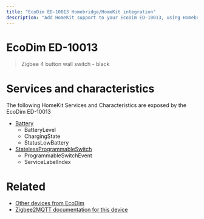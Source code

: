 ```yaml
---
title: "EcoDim ED-10013 Homebridge/HomeKit integration"
description: "Add HomeKit support to your EcoDim ED-10013, using Homebridge, Zigbee2MQTT and homebridge-z2m."
---
```

<!---
This file has been GENERATED using src/docgen/docgen.ts
DO NOT EDIT THIS FILE MANUALLY!
-->
# EcoDim ED-10013
> Zigbee 4 button wall switch - black


# Services and characteristics
The following HomeKit Services and Characteristics are exposed by
the EcoDim ED-10013

* [Battery](../../battery.md)
  * BatteryLevel
  * ChargingState
  * StatusLowBattery
* [StatelessProgrammableSwitch](../../action.md)
  * ProgrammableSwitchEvent
  * ServiceLabelIndex


# Related
* [Other devices from EcoDim](../index.md#ecodim)
* [Zigbee2MQTT documentation for this device](https://www.zigbee2mqtt.io/devices/ED-10013.html)